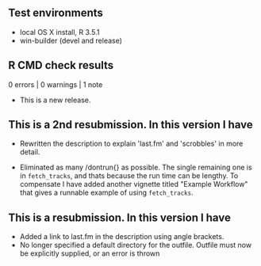 ## Test environments
* local OS X install, R 3.5.1
* win-builder (devel and release)

## R CMD check results

0 errors | 0 warnings | 1 note

* This is a new release.

## This is a 2nd resubmission. In this version I have

* Rewritten the description to explain 'last.fm' and 'scrobbles' in more detail.

* Eliminated as many /dontrun{} as possible. The single remaining one is in `fetch_tracks`, and thats because the run time can be lengthy. To compensate I have added another vignette titled "Example Workflow" that gives a runnable example of using `fetch_tracks`.

## This is a resubmission. In this version I have

* Added a link to last.fm in the description using angle brackets. 
* No longer specified a default directory for the outfile. Outfile must now be explicitly supplied, or an error is thrown
